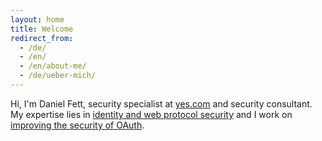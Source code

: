 ```yaml
---
layout: home
title: Welcome
redirect_from:
  - /de/
  - /en/
  - /en/about-me/
  - /de/ueber-mich/
---
```

<p>Hi, I'm Daniel Fett, security specialist at <a href="https://yes.com">yes.com</a> and security consultant. My expertise lies in <a href="/publications/2018-10-19-an-expressive-formal-web-model/">identity and web protocol security</a> and I work on <a href="/publications/2019-07-08-oauth-bcp/">improving the security of OAuth</a>.</p>

